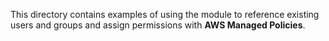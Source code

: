 This directory contains examples of using the module to reference existing users and groups and assign permissions with **AWS Managed Policies**.
